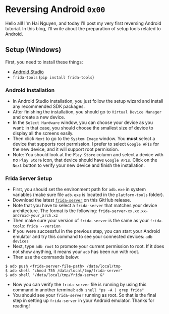 # Reversing Android `0x00`

Hello all! I'm Hai Nguyen, and today I'll post my very first reversing Android tutorial. In this blog, I'll write about the preparation of setup tools related to Android.

## Setup (Windows)

First, you need to install these things:
* [Android Studio](https://developer.android.com/studio)
* `frida-tools` (`pip install frida-tools`)

### Android Installation

* In Android Studio installation, you just follow the setup wizard and install any recommended SDK packages.
* After finishing the installation, you should go to `Virtual Device Manager` and create a new device.
* In the `Select Hardware` window, you can choose your device as you want: in that case, you should choose the smallest size of device to display all the screens easily.
* Then click `Next` to go to the `System Image` window. You **must** select a device that supports root permission. I prefer to select `Google APIs` for the new device, and it will support root permission.
* Note: You should look at the `Play Store` column and select a device with no `Play Store` icon, that device should have `Google APIs`. Click on the `Next` button to verify your new device and finish the installation.

### Frida Server Setup

* First, you should set the environment path for `adb.exe` in system variables (make sure file `adb.exe` is located in the `platform-tools` folder).
* Download the latest [`frida-server`](https://github.com/frida/frida/releases) on this GitHub release.
* Note that you have to select a `frida-server` that matches your device architecture. The format is the following: `frida-server-xx.xx.xx-android-your_arch.xz`
* Then make sure your version of `frida-server` is the same as your `frida-tools`: `frida --version`
* If you were successful in the previous step, you can start your Android emulator and try this command to see your connected devices: `adb devices`
* Next, type `adb root` to promote your current permission to root. If it does not show anything, it means your `adb` has been run with root.
* Then use the commands below:

```
$ adb push <frida-server-file-path> /data/local/tmp
$ adb shell "chmod 755 /data/local/tmp/frida-server"
$ adb shell "/data/local/tmp/frida-server &"
```

* Now you can verify the `frida-server` file is running by using this command in another terminal: `adb shell "ps -A | grep frida"`
* You should see your `frida-server` running as root. So that is the final step in setting up `frida-server` in your Android emulator. Thanks for reading!